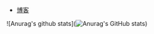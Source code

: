 
- [博客](https://www.v2ray-agent.com)


![Anurag's github stats](![Anurag's GitHub stats](https://github-readme-stats.vercel.app/api?username=mack-a&hide=contribs,prs))

<!--
**mack-a/mack-a** is a ✨ _special_ ✨ repository because its `README.md` (this file) appears on your GitHub profile.

Here are some ideas to get you started:

- 🔭 I’m currently working on ...
- 🌱 I’m currently learning ...
- 👯 I’m looking to collaborate on ...
- 🤔 I’m looking for help with ...
- 💬 Ask me about ...
- 📫 How to reach me: ...
- 😄 Pronouns: ...
- ⚡ Fun fact: ...
-->
